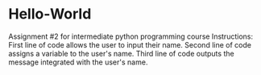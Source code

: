# Hello-World
Assignment #2 for intermediate python programming course
Instructions:
First line of code allows the user to input their name.
Second line of code assigns a variable to the user's name.
Third line of code outputs the message integrated with the user's name.
